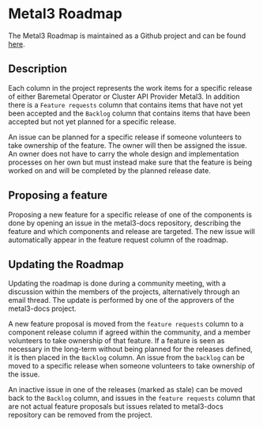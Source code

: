 # Metal3 Roadmap

The Metal3 Roadmap is maintained as a Github project and can be found
[here](https://github.com/orgs/metal3-io/projects/2).

## Description

Each column in the project represents the work items for a specific release of
either Baremetal Operator or Cluster API Provider Metal3. In addition there is
a `Feature requests` column that contains items that have not yet been
accepted and the `Backlog` column that contains items that have been accepted
but not yet planned for a specific release.

An issue can be planned for a specific release if someone volunteers to take
ownership of the feature. The owner will then be assigned the issue. An owner
does not have to carry the whole design and implementation processes on her own
but must instead make sure that the feature is being worked on and will be
completed by the planned release date.

## Proposing a feature

Proposing a new feature for a specific release of one of the components is done
by opening an issue in the metal3-docs repository, describing the feature and
which components and release are targeted. The new issue will automatically
appear in the feature request column of the roadmap.

## Updating the Roadmap

Updating the roadmap is done during a community meeting, with a discussion
within the members of the projects, alternatively through an email thread.
The update is performed by one of the approvers of the metal3-docs project.

A new feature proposal is moved from the `feature requests` column to a
component release column if agreed within the community, and a member
volunteers to take ownership of that feature. If a feature is seen as
necessary in the long-term without being planned for the releases defined,
it is then placed in the `Backlog` column. An issue from the `backlog` can be
moved to a specific release when someone volunteers to take ownership of the
issue.

An inactive issue in one of the releases (marked as stale) can be moved back to
the `Backlog` column, and issues in the `feature requests` column that are not
actual feature proposals but issues related to metal3-docs repository can be
removed from the project.
